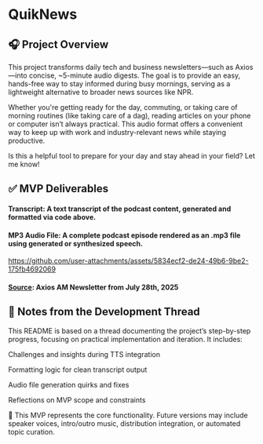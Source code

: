 # QuikNews

## 🎧 Project Overview

This project transforms daily tech and business newsletters—such as Axios—into concise, ~5-minute audio digests. The goal is to provide an easy, hands-free way to stay informed during busy mornings, serving as a lightweight alternative to broader news sources like NPR.

Whether you're getting ready for the day, commuting, or taking care of morning routines (like taking care of a dag), reading articles on your phone or computer isn’t always practical. This audio format offers a convenient way to keep up with work and industry-relevant news while staying productive.

Is this a helpful tool to prepare for your day and stay ahead in your field? Let me know!

## ✅ MVP Deliverables

#### Transcript: A text transcript of the podcast content, generated and formatted via code above.

#### MP3 Audio File: A complete podcast episode rendered as an .mp3 file using generated or synthesized speech.

https://github.com/user-attachments/assets/5834ecf2-de24-49b6-9be2-175fb4692069

#### [Source](https://www.axios.com/newsletters/axios-am): Axios AM Newsletter from July 28th, 2025

## 📌 Notes from the Development Thread

This README is based on a thread documenting the project’s step-by-step progress, focusing on practical implementation and iteration. It includes:

Challenges and insights during TTS integration

Formatting logic for clean transcript output

Audio file generation quirks and fixes

Reflections on MVP scope and constraints

🧪 This MVP represents the core functionality. Future versions may include speaker voices, intro/outro music, distribution integration, or automated topic curation.
